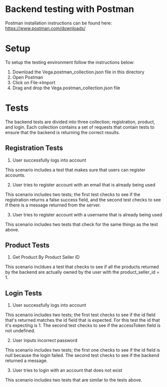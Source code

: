# Backend testing with Postman
Postman installation instructions can be found here: https://www.postman.com/downloads/

# Setup

To setup the testing environment follow the instructions below:

1. Download the Vega.postman_collection.json file in this directory
2. Open Postman
3. Click on File->Import
4. Drag and drop the Vega.postman_collection.json file

# Tests

The backend tests are divided into three collection; registration, product, and login. Each collection contains a set of requests that contain tests to ensure that the
backend is returning the correct results.

## Registration Tests

1. User successfully logs into account

This scenario includes a test that makes sure that users can register accounts.

2. User tries to register account with an email that is already being used

This scenario includes two tests; the first test checks to see if the registration returns a false success field, and the second test checks to see if there is a message returned from the server.

3. User tries to register account with a username that is already being used

This scenario includes two tests that check for the same things as the test above.

## Product Tests

1. Get Product By Product Seller ID

This scenario incldues a test that checks to see if all the products returned by the backend are actually owned by the user with the product_seller_id = 1.

## Login Tests

1. User successfully logs into account

This scenario includes two tests; the first test checks to see if the id field that's returned matches the id field that is expected. For this test the id that it's expecting is 1. The second test checks to see if the accessToken field is not undefined. 

2. User inputs incorrect password

This scenario includes two tests; the first one checks to see if the id field is null because the login failed. The second test checks to see if the backend returned a message.

3. User tries to login with an account that does not exist

This scenario includes two tests that are similar to the tests above.